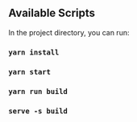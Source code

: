 ## Available Scripts

In the project directory, you can run:

### `yarn install`
### `yarn start`
### `yarn run build`
###  `serve -s build`